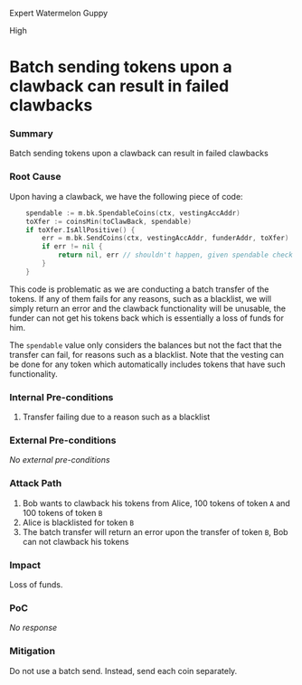 Expert Watermelon Guppy

High

# Batch sending tokens upon a clawback can result in failed clawbacks

### Summary

Batch sending tokens upon a clawback can result in failed clawbacks

### Root Cause

Upon having a clawback, we have the following piece of code:
```go
	spendable := m.bk.SpendableCoins(ctx, vestingAccAddr)
	toXfer := coinsMin(toClawBack, spendable)
	if toXfer.IsAllPositive() {
		err = m.bk.SendCoins(ctx, vestingAccAddr, funderAddr, toXfer)
		if err != nil {
			return nil, err // shouldn't happen, given spendable check
		}
	}
```
This code is problematic as we are conducting a batch transfer of the tokens. If any of them fails for any reasons, such as a blacklist, we will simply return an error and the clawback functionality will be unusable, the funder can not get his tokens back which is essentially a loss of funds for him.

The `spendable` value only considers the balances but not the fact that the transfer can fail, for reasons such as a blacklist. Note that the vesting can be done for any token which automatically includes tokens that have such functionality.


### Internal Pre-conditions

1. Transfer failing due to a reason such as a blacklist

### External Pre-conditions

_No external pre-conditions_

### Attack Path

1. Bob wants to clawback his tokens from Alice, 100 tokens of token `A` and 100 tokens of token `B`
2. Alice is blacklisted for token `B`
3. The batch transfer will return an error upon the transfer of token `B`, Bob can not clawback his tokens

### Impact

Loss of funds.

### PoC

_No response_

### Mitigation

Do not use a batch send. Instead, send each coin separately.